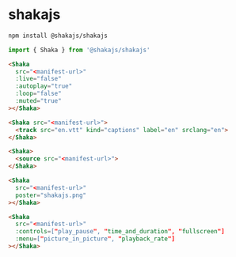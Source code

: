 # shakajs

```bash
npm install @shakajs/shakajs
```

```js
import { Shaka } from '@shakajs/shakajs'
```

```html
<Shaka
  src="<manifest-url>"
  :live="false"
  :autoplay="true"
  :loop="false"
  :muted="true"
></Shaka>
```

```html
<Shaka src="<manifest-url>">
  <track src="en.vtt" kind="captions" label="en" srclang="en">
</Shaka>
```

```html
<Shaka>
  <source src="<manifest-url>">
</Shaka>
```

```html
<Shaka
  src="<manifest-url>"
  poster="shakajs.png"
></Shaka>
```

```html
<Shaka
  src="<manifest-url>"
  :controls=["play_pause", "time_and_duration", "fullscreen"]
  :menu=["picture_in_picture", "playback_rate"]
></Shaka>
```
